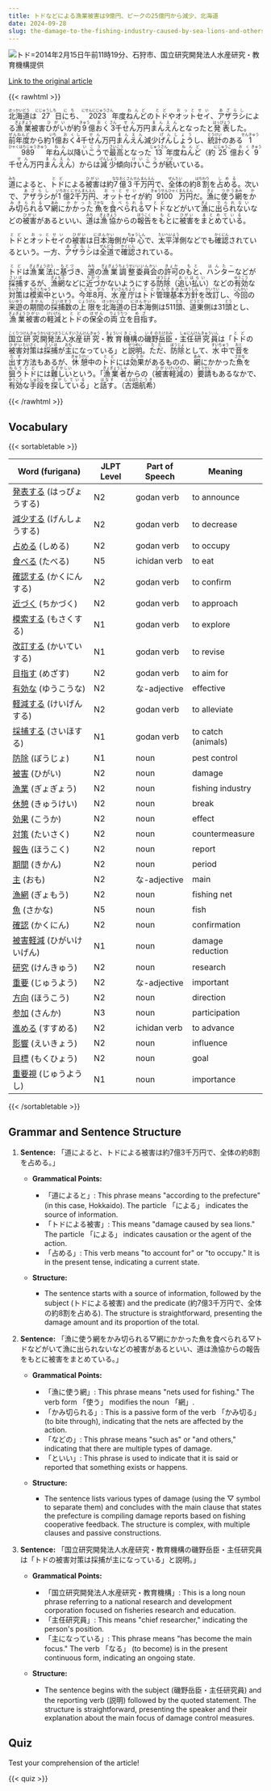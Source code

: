 ```yaml
---
title: トドなどによる漁業被害は9億円、ピークの25億円から減少、北海道
date: 2024-09-28
slug: the-damage-to-the-fishing-industry-caused-by-sea-lions-and-others-amounts-to-900-million-yen-a-decrease-from-the-peak-of-2-5-billion-yen-in-hokkaido
---
```


![トド=2014年2月15日午前11時19分、石狩市、国立研究開発法人水産研究・教育機構提供](https://www.asahicom.jp/imgopt/img/a3a2bc5cf0/comm_L/AS20240927004611.jpg "トド=2014年2月15日午前11時19分、石狩市、国立研究開発法人水産研究・教育機構提供")

[Link to the original article](https://asahi.com/articles/ASS9W4D6PS9WIIPE00HM.html?iref=pc_business_top__n)

{{< rawhtml >}}
<p><ruby>北海道<rt>ほっかいどう</rt></ruby>は<ruby>27<rt>にじゅうしち</rt></ruby>日<ruby>にち<rt>にち</rt></ruby>、<ruby>2023<rt>にせんにじゅうさん</rt></ruby>年度<ruby>ねんど<rt>ねんど</rt></ruby>の<ruby>トド<rt>とど</rt></ruby>や<ruby>オットセイ<rt>おっとせい</rt></ruby>、<ruby>アザラシ<rt>あざらし</rt></ruby>による<ruby>漁業<rt>ぎょぎょう</rt></ruby>被害<ruby>ひがい<rt>ひがい</rt></ruby>が約<ruby>9<rt>きゅう</rt></ruby>億<ruby>おく<rt>おく</rt></ruby><ruby>3<rt>さん</rt></ruby>千<ruby>せん<rt>せん</rt></ruby>万円<ruby>まんえん<rt>まんえん</rt></ruby>となったと<ruby>発表<rt>はっぴょう</rt></ruby>した。<ruby>前年度<rt>ぜんねんど</rt></ruby>から約<ruby>1<rt>いち</rt></ruby>億<ruby>おく<rt>おく</rt></ruby><ruby>4<rt>し</rt></ruby>千<ruby>せん<rt>せん</rt></ruby>万円<ruby>まんえん<rt>まんえん</rt></ruby>減少<ruby>げんしょう<rt>げんしょう</rt></ruby>し、<ruby>統計<rt>とうけい</rt></ruby>のある<ruby>1989<rt>せんきゅうひゃくはちじゅうきゅう</rt></ruby>年<ruby>ねん<rt>ねん</rt></ruby>以降<ruby>いこう<rt>いこう</rt></ruby>で<ruby>最高<rt>さいこう</rt></ruby>となった<ruby>13<rt>じゅうさん</rt></ruby>年度<ruby>ねんど<rt>ねんど</rt></ruby>（約<ruby>25<rt>にじゅうご</rt></ruby>億<ruby>おく<rt>おく</rt></ruby><ruby>9<rt>きゅう</rt></ruby>千<ruby>せん<rt>せん</rt></ruby>万円<ruby>まんえん<rt>まんえん</rt></ruby>）からは<ruby>減少<rt>げんしょう</rt></ruby>傾向<ruby>けいこう<rt>けいこう</rt></ruby>が<ruby>続<rt>つづ</rt></ruby>いている。</p>

<p><ruby>道<rt>みち</rt></ruby>によると、<ruby>トド<rt>とど</rt></ruby>による<ruby>被害<rt>ひがい</rt></ruby>は約<ruby>7<rt>なな</rt></ruby><ruby>億<rt>おく</rt></ruby><ruby>3<rt>さん</rt></ruby><ruby>千<rt>せん</rt></ruby><ruby>万円<rt>まんえん</rt></ruby>で、<ruby>全体<rt>ぜんたい</rt></ruby>の約<ruby>8<rt>はち</rt></ruby><ruby>割<rt>わり</rt></ruby>を<ruby>占める<rt>しめる</rt></ruby>。次いで、<ruby>アザラシ<rt>あざらし</rt></ruby>が<ruby>1<rt>いち</rt></ruby><ruby>億<rt>おく</rt></ruby><ruby>2<rt>に</rt></ruby><ruby>千<rt>せん</rt></ruby><ruby>万円<rt>まんえん</rt></ruby>、<ruby>オットセイ<rt>おっとせい</rt></ruby>が約<ruby>9100<rt>きゅうせんひゃく</rt></ruby><ruby>万円<rt>まんえん</rt></ruby>だ。<ruby>漁<rt>ぎょ</rt></ruby>に<ruby>使う<rt>つかう</rt></ruby><ruby>網<rt>あみ</rt></ruby>を<ruby>かみ切られる<rt>かみきられる</rt></ruby>▽<ruby>網<rt>あみ</rt></ruby>に<ruby>かかった<rt>かかった</rt></ruby><ruby>魚<rt>さかな</rt></ruby>を<ruby>食べられる<rt>たべられる</rt></ruby>▽<ruby>トド<rt>とど</rt></ruby>などがいて<ruby>漁<rt>ぎょ</rt></ruby>に<ruby>出られない<rt>でられない</rt></ruby>などの<ruby>被害<rt>ひがい</rt></ruby>があるといい、<ruby>道<rt>みち</rt></ruby>は<ruby>漁協<rt>ぎょきょう</rt></ruby>からの<ruby>報告<rt>ほうこく</rt></ruby>を<ruby>もと<rt>もと</rt></ruby>に<ruby>被害<rt>ひがい</rt></ruby>を<ruby>まとめている<rt>まとめている</rt></ruby>。</p>

<p><ruby>トド<rt>とど</rt></ruby>と<ruby>オットセイ<rt>おっとせい</rt></ruby>の<ruby>被害<rt>ひがい</rt></ruby>は<ruby>日本海<rt>にほんかい</rt></ruby>側が<ruby>中心<rt>ちゅうしん</rt></ruby>で、<ruby>太平洋<rt>たいへいよう</rt></ruby>側などでも<ruby>確認<rt>かくにん</rt></ruby>されているという。一方、<ruby>アザラシ<rt>あざらし</rt></ruby>は<ruby>全道<rt>ぜんどう</rt></ruby>で<ruby>確認<rt>かくにん</rt></ruby>されている。</p>

<p><ruby>トド<rt>とど</rt></ruby>は<ruby>漁業法<rt>ぎょぎょうほう</rt></ruby>に<ruby>基づ<rt>もとづ</rt></ruby>き、<ruby>道<rt>みち</rt></ruby>の<ruby>漁業<rt>ぎょぎょう</rt></ruby><ruby>調整<rt>ちょうせい</rt></ruby><ruby>委員会<rt>いいんかい</rt></ruby>の<ruby>許可<rt>きょか</rt></ruby>の<ruby>もと<rt>もと</rt></ruby>、<ruby>ハンター<rt>はんたー</rt></ruby>などが<ruby>採捕<rt>さいほ</rt></ruby>するが、<ruby>漁網<rt>ぎょもう</rt></ruby>などに<ruby>近づ<rt>ちかづ</rt></ruby>かないようにする<ruby>防除<rt>ぼうじょ</rt></ruby>（<ruby>追い払い<rt>おいはらい</rt></ruby>）などの<ruby>有効<rt>ゆうこう</rt></ruby>な<ruby>対策<rt>たいさく</rt></ruby>は<ruby>模索中<rt>もさくちゅう</rt></ruby>という。<ruby>今年<rt>ことし</rt></ruby>8<ruby>月<rt>がつ</rt></ruby>、<ruby>水産庁<rt>すいさんちょう</rt></ruby>は<ruby>トド<rt>とど</rt></ruby><ruby>管理<rt>かんり</rt></ruby><ruby>基本<rt>きほん</rt></ruby><ruby>方針<rt>ほうしん</rt></ruby>を<ruby>改訂<rt>かいてい</rt></ruby>し、<ruby>今回<rt>こんかい</rt></ruby>の<ruby>来遊<rt>らいゆう</rt></ruby>の<ruby>期間<rt>きかん</rt></ruby>の<ruby>採捕数<rt>さいほすう</rt></ruby>の<ruby>上限<rt>じょうげん</rt></ruby>を<ruby>北海道<rt>ほっかいどう</rt></ruby>の<ruby>日本海<rt>にほんかい</rt></ruby>側は511<ruby>頭<rt>とう</rt></ruby>、<ruby>道東<rt>どうとう</rt></ruby>側は31<ruby>頭<rt>とう</rt></ruby>とし、<ruby>漁業<rt>ぎょぎょう</rt></ruby><ruby>被害<rt>ひがい</rt></ruby>の<ruby>軽減<rt>けいげん</rt></ruby>と<ruby>トド<rt>とど</rt></ruby>の<ruby>保全<rt>ほぜん</rt></ruby>の<ruby>両立<rt>りょうりつ</rt></ruby>を<ruby>目指<rt>めざ</rt></ruby>す。</p>

<p><ruby>国立<rt>こくりつ</rt></ruby><ruby>研究<rt>けんきゅう</rt></ruby><ruby>開発<rt>かいはつ</rt></ruby><ruby>法人<rt>ほうじん</rt></ruby><ruby>水産<rt>すいさん</rt></ruby><ruby>研究<rt>けんきゅう</rt></ruby>・<ruby>教育<rt>きょういく</rt></ruby><ruby>機構<rt>きこう</rt></ruby>の<ruby>磯野<rt>いその</rt></ruby><ruby>岳臣<rt>たけおみ</rt></ruby>・<ruby>主任<rt>しゅにん</rt></ruby><ruby>研究員<rt>けんきゅういん</rt></ruby>は「<ruby>トド<rt>とど</rt></ruby>の<ruby>被害<rt>ひがい</rt></ruby><ruby>対策<rt>たいさく</rt></ruby>は<ruby>採捕<rt>さいほ</rt></ruby>が<ruby>主<rt>おも</rt></ruby>になっている」と<ruby>説明<rt>せつめい</rt></ruby>。<ruby>ただ<rt>ただ</rt></ruby>、<ruby>防除<rt>ぼうじょ</rt></ruby>として、<ruby>水中<rt>すいちゅう</rt></ruby>で<ruby>音<rt>おと</rt></ruby>を<ruby>出す<rt>だす</rt></ruby>方法もあるが、<ruby>休憩<rt>きゅうけい</rt></ruby>中の<ruby>トド<rt>とど</rt></ruby>には<ruby>効果<rt>こうか</rt></ruby>があるものの、<ruby>網<rt>あみ</rt></ruby>にかかった<ruby>魚<rt>さかな</rt></ruby>を<ruby>狙う<rt>ねらう</rt></ruby><ruby>トド<rt>とど</rt></ruby>には<ruby>難しい<rt>むずかしい</rt></ruby>という。「<ruby>漁業者<rt>ぎょぎょうしゃ</rt></ruby>からの（<ruby>被害<rt>ひがい</rt></ruby><ruby>軽減<rt>けいげん</rt></ruby>の）<ruby>要請<rt>ようせい</rt></ruby>もあるなかで、<ruby>有効<rt>ゆうこう</rt></ruby>な<ruby>手段<rt>しゅだん</rt></ruby>を<ruby>探している<rt>さがしている</rt></ruby>」と<ruby>話す<rt>はなす</rt></ruby>。（<ruby>古畑<rt>ふるはた</rt></ruby><ruby>航希<rt>こうき</rt></ruby>）</p>
{{< /rawhtml >}}

## Vocabulary


{{< sortabletable >}}

| Word (furigana)          | JLPT Level | Part of Speech         | Meaning                          |
|--------------------------|------------|-------------------------|----------------------------------|
|[発表する](https://jisho.org/search/%E7%99%BA%E8%A1%A8%E3%81%99%E3%82%8B) (はっぴょうする)| N2         | godan verb              | to announce                      |
|[減少する](https://jisho.org/search/%E6%B8%9B%E5%B0%91%E3%81%99%E3%82%8B) (げんしょうする)| N2         | godan verb              | to decrease                      |
|[占める](https://jisho.org/search/%E5%8D%A0%E3%82%81%E3%82%8B) (しめる)| N2         | godan verb              | to occupy                        |
|[食べる](https://jisho.org/search/%E9%A3%9F%E3%81%B9%E3%82%8B) (たべる)| N5         | ichidan verb            | to eat                           |
|[確認する](https://jisho.org/search/%E7%A2%BA%E8%AA%8D%E3%81%99%E3%82%8B) (かくにんする)| N2         | godan verb              | to confirm                       |
|[近づく](https://jisho.org/search/%E8%BF%91%E3%81%A5%E3%81%8F) (ちかづく)| N2         | godan verb              | to approach                      |
|[模索する](https://jisho.org/search/%E6%A8%A1%E7%B4%A2%E3%81%99%E3%82%8B) (もさくする)| N1         | godan verb              | to explore                       |
|[改訂する](https://jisho.org/search/%E6%94%B9%E8%A8%82%E3%81%99%E3%82%8B) (かいていする)| N1         | godan verb              | to revise                        |
|[目指す](https://jisho.org/search/%E7%9B%AE%E6%8C%87%E3%81%99) (めざす)| N2         | godan verb              | to aim for                       |
|[有効な](https://jisho.org/search/%E6%9C%89%E5%8A%B9%E3%81%AA) (ゆうこうな)| N2         | な-adjective            | effective                        |
|[軽減する](https://jisho.org/search/%E8%BB%BD%E6%B8%9B%E3%81%99%E3%82%8B) (けいげんする)| N2         | godan verb              | to alleviate                     |
|[採捕する](https://jisho.org/search/%E6%8E%A1%E6%8D%95%E3%81%99%E3%82%8B) (さいほする)| N1         | godan verb              | to catch (animals)              |
|[防除](https://jisho.org/search/%E9%98%B2%E9%99%A4) (ぼうじょ)| N1         | noun                    | pest control                     |
|[被害](https://jisho.org/search/%E8%A2%AB%E5%AE%B3) (ひがい)| N2         | noun                    | damage                           |
|[漁業](https://jisho.org/search/%E6%BC%81%E6%A5%AD) (ぎょぎょう)| N2         | noun                    | fishing industry                 |
|[休憩](https://jisho.org/search/%E4%BC%91%E6%86%A9) (きゅうけい)| N2         | noun                    | break                            |
|[効果](https://jisho.org/search/%E5%8A%B9%E6%9E%9C) (こうか)| N2         | noun                    | effect                           |
|[対策](https://jisho.org/search/%E5%AF%BE%E7%AD%96) (たいさく)| N2         | noun                    | countermeasure                   |
|[報告](https://jisho.org/search/%E5%A0%B1%E5%91%8A) (ほうこく)| N2         | noun                    | report                           |
|[期間](https://jisho.org/search/%E6%9C%9F%E9%96%93) (きかん)| N2         | noun                    | period                           |
|[主](https://jisho.org/search/%E4%B8%BB) (おも)| N2         | な-adjective            | main                             |
|[漁網](https://jisho.org/search/%E6%BC%81%E7%B6%B2) (ぎょもう)| N2         | noun                    | fishing net                      |
|[魚](https://jisho.org/search/%E9%AD%9A) (さかな)| N5         | noun                    | fish                             |
|[確認](https://jisho.org/search/%E7%A2%BA%E8%AA%8D) (かくにん)| N2         | noun                    | confirmation                     |
|[被害軽減](https://jisho.org/search/%E8%A2%AB%E5%AE%B3%E8%BB%BD%E6%B8%9B) (ひがいけいげん)| N1         | noun                    | damage reduction                 |
|[研究](https://jisho.org/search/%E7%A0%94%E7%A9%B6) (けんきゅう)| N2         | noun                    | research                         |
|[重要](https://jisho.org/search/%E9%87%8D%E8%A6%81) (じゅうよう)| N2         | な-adjective            | important                        |
|[方向](https://jisho.org/search/%E6%96%B9%E5%90%91) (ほうこう)| N2         | noun                    | direction                        |
|[参加](https://jisho.org/search/%E5%8F%82%E5%8A%A0) (さんか)| N3         | noun                    | participation                    |
|[進める](https://jisho.org/search/%E9%80%B2%E3%82%81%E3%82%8B) (すすめる)| N2         | ichidan verb            | to advance                       |
|[影響](https://jisho.org/search/%E5%BD%B1%E9%9F%BF) (えいきょう)| N2         | noun                    | influence                        |
|[目標](https://jisho.org/search/%E7%9B%AE%E6%A8%99) (もくひょう)| N2         | noun                    | goal                             |
|[重要視](https://jisho.org/search/%E9%87%8D%E8%A6%81%E8%A6%96) (じゅうようし)| N1         | noun                    | importance                       |

{{< /sortabletable >}}


## Grammar and Sentence Structure

1. **Sentence:** 「道によると、トドによる被害は約7億3千万円で、全体の約8割を占める。」

   - **Grammatical Points:**
     - 「道によると」: This phrase means "according to the prefecture" (in this case, Hokkaido). The particle 「による」 indicates the source of information.
     - 「トドによる被害」: This means "damage caused by sea lions." The particle 「による」 indicates causation or the agent of the action.
     - 「占める」: This verb means "to account for" or "to occupy." It is in the present tense, indicating a current state.

   - **Structure:**
     - The sentence starts with a source of information, followed by the subject (トドによる被害) and the predicate (約7億3千万円で、全体の約8割を占める). The structure is straightforward, presenting the damage amount and its proportion of the total.

2. **Sentence:** 「漁に使う網をかみ切られる▽網にかかった魚を食べられる▽トドなどがいて漁に出られないなどの被害があるといい、道は漁協からの報告をもとに被害をまとめている。」

   - **Grammatical Points:**
     - 「漁に使う網」: This phrase means "nets used for fishing." The verb form 「使う」 modifies the noun 「網」.
     - 「かみ切られる」: This is a passive form of the verb 「かみ切る」 (to bite through), indicating that the nets are affected by the action.
     - 「などの」: This phrase means "such as" or "and others," indicating that there are multiple types of damage.
     - 「といい」: This phrase is used to indicate that it is said or reported that something exists or happens.

   - **Structure:**
     - The sentence lists various types of damage (using the ▽ symbol to separate them) and concludes with the main clause that states the prefecture is compiling damage reports based on fishing cooperative feedback. The structure is complex, with multiple clauses and passive constructions.

3. **Sentence:** 「国立研究開発法人水産研究・教育機構の磯野岳臣・主任研究員は「トドの被害対策は採捕が主になっている」と説明。」

   - **Grammatical Points:**
     - 「国立研究開発法人水産研究・教育機構」: This is a long noun phrase referring to a national research and development corporation focused on fisheries research and education.
     - 「主任研究員」: This means "chief researcher," indicating the person's position.
     - 「主になっている」: This phrase means "has become the main focus." The verb 「なる」 (to become) is in the present continuous form, indicating an ongoing state.

   - **Structure:**
     - The sentence begins with the subject (磯野岳臣・主任研究員) and the reporting verb (説明) followed by the quoted statement. The structure is straightforward, presenting the speaker and their explanation about the main focus of damage control measures.

## Quiz

Test your comprehension of the article!

{{< quiz >}}